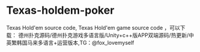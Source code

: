 # Texas-holdem-poker
Texas Hold'em source code, Texas Hold'em game source code ，可以下载： 德州扑克源码/德州扑克游戏多语言版/Unity+c++版APP双端源码/热更新/中英繁韩国马来多语言+运营版本,TG：@fox_lovemyself
